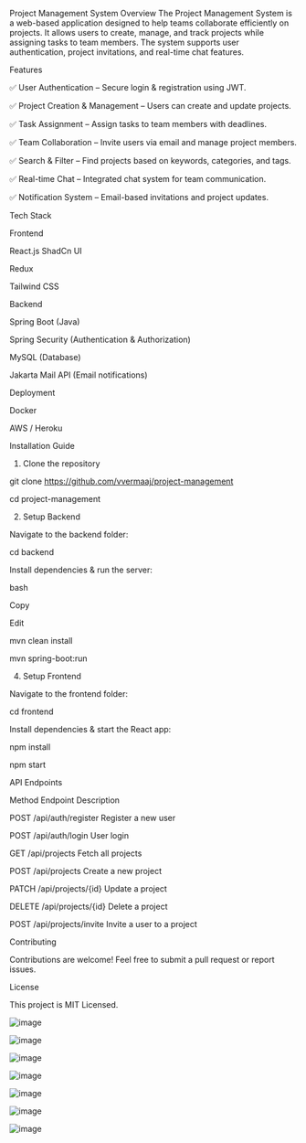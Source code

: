 Project Management System
Overview
The Project Management System is a web-based application designed to help teams collaborate efficiently on projects. It allows users to create, manage, and track projects while assigning tasks to team members. The system supports user authentication, project invitations, and real-time chat features.

Features

✅ User Authentication – Secure login & registration using JWT.

✅ Project Creation & Management – Users can create and update projects.

✅ Task Assignment – Assign tasks to team members with deadlines.

✅ Team Collaboration – Invite users via email and manage project members.

✅ Search & Filter – Find projects based on keywords, categories, and tags.

✅ Real-time Chat – Integrated chat system for team communication.

✅ Notification System – Email-based invitations and project updates.

Tech Stack

Frontend

React.js
ShadCn UI

Redux

Tailwind CSS

Backend

Spring Boot (Java)

Spring Security (Authentication & Authorization)

MySQL (Database)

Jakarta Mail API (Email notifications)

Deployment

Docker

AWS / Heroku

Installation Guide

1. Clone the repository



git clone https://github.com/vvermaaj/project-management

cd project-management

2. Setup Backend
   
Navigate to the backend folder:

cd backend

Install dependencies & run the server:

bash

Copy

Edit

mvn clean install

mvn spring-boot:run

4. Setup Frontend
   
Navigate to the frontend folder:


cd frontend

Install dependencies & start the React app:

npm install

npm start

API Endpoints

Method	Endpoint	Description

POST	/api/auth/register	Register a new user

POST	/api/auth/login	User login

GET	/api/projects	Fetch all projects

POST	/api/projects	Create a new project

PATCH	/api/projects/{id}	Update a project

DELETE	/api/projects/{id}	Delete a project

POST	/api/projects/invite	Invite a user to a project

Contributing

Contributions are welcome! Feel free to submit a pull request or report issues.

License

This project is MIT Licensed.





![image](https://github.com/user-attachments/assets/4fceabb6-6ee3-42b7-be4f-de2aada838df)

![image](https://github.com/user-attachments/assets/476cbb02-9e30-4666-bd4d-829ea5fb7b71)

![image](https://github.com/user-attachments/assets/347d900e-42d5-47e2-9889-56b2e5b93887)

![image](https://github.com/user-attachments/assets/14badffe-bb63-4214-99c5-dd11aaec7a34)

![image](https://github.com/user-attachments/assets/f97de571-c59b-4b9f-8729-1ca2ebee55a7)

![image](https://github.com/user-attachments/assets/f754593d-9139-4eec-94b1-5c1f981d4479)

![image](https://github.com/user-attachments/assets/26a8d256-9c82-401f-b092-26c4c53e40ae)











